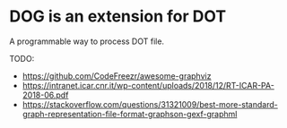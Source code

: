 # DOG is an extension for DOT

A programmable way to process DOT file.

TODO:
- https://github.com/CodeFreezr/awesome-graphviz
- https://intranet.icar.cnr.it/wp-content/uploads/2018/12/RT-ICAR-PA-2018-06.pdf
- https://stackoverflow.com/questions/31321009/best-more-standard-graph-representation-file-format-graphson-gexf-graphml